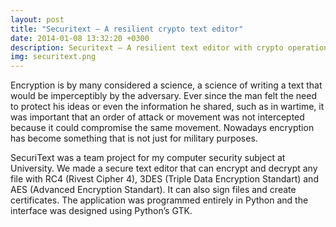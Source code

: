 ```yaml
---
layout: post
title: "Securitext – A resilient crypto text editor"
date: 2014-01-08 13:32:20 +0300
description: Securitext – A resilient text editor with crypto operations in Python
img: securitext.png
---
```

Encryption is by many considered a science, a science of writing a text that would be imperceptibly by the adversary. Ever since the man felt the need to protect his ideas or even the information he shared, such as in wartime, it was important that an order of attack or movement was not intercepted because it could compromise the same movement. Nowadays encryption has become something that is not just for military purposes.

SecuriText was a team project for my computer security subject at University. We made a secure text editor that can encrypt and decrypt any file with RC4 (Rivest Cipher 4), 3DES (Triple Data Encryption Standart) and AES (Advanced Encryption Standart). It can also sign files and create certificates. The application was programmed entirely in Python and the interface was designed using Python’s GTK.
